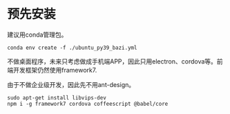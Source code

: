 # 预先安装

建议用conda管理包。

```shell
conda env create -f ./ubuntu_py39_bazi.yml
```

不做桌面程序，未来只考虑做成手机端APP，因此只用electron、cordova等。前端开发框架仍然使用framework7.

由于不做企业级开发，因此先不用ant-design。

```shell
sudo apt-get install libvips-dev
npm i -g framework7 cordova coffeescript @babel/core
```

